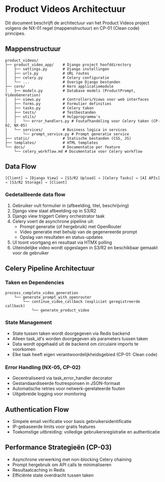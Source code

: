 # Product Videos Architectuur

Dit document beschrijft de architectuur van het Product Videos project volgens de NX-01 regel (mappenstructuur) en CP-01 (Clean code) principes.

## Mappenstructuur

```mappstructuur
product_videos/
├── product_video_app/    # Django project hoofddirectory
│   ├── settings.py       # Django instellingen
│   ├── urls.py           # URL routes
│   ├── celery.py         # Celery configuratie
│   └── ...               # Overige Django bestanden
├── core/                 # Kern applicatiemodule
│   ├── models.py         # Database models (ProductPrompt, VideoGeneration)
│   ├── views.py          # Controllers/Views voor web interfaces
│   ├── forms.py          # Formulier definities
│   ├── tasks.py          # Celery taken
│   ├── tests/            # Testbestanden
│   ├── utils/            # Hulpprogramma's
│   │   └── error_handlers.py # Foutafhandeling voor Celery taken (CP-02, NX-05)
│   └── services/         # Business logica in services
│       └── prompt_service.py # Prompt generatie service
├── static/               # Statische bestanden (CSS, JS)
├── templates/            # HTML templates
└── docs/                 # Documentatie per feature
    └── celery_workflow.md # Documentatie voor Celery workflow
```

## Data Flow

```dataflow
[Client] → [Django View] → [S3/R2 Upload] → [Celery Tasks] → [AI APIs] → [S3/R2 Storage] → [Client]
```

### Gedetailleerde data flow

1. Gebruiker vult formulier in (afbeelding, titel, beschrijving)
2. Django view slaat afbeelding op in S3/R2
3. Django view triggert Celery orchestrator taak
4. Celery voert de asynchrone pipeline uit:
   - Prompt generatie (of hergebruik) met OpenRouter
   - Video generatie met behulp van de gegenereerde prompt
   - Opslag van resultaten en status-updates
5. UI toont voortgang en resultaat via HTMX polling
6. Uiteindelijke video wordt opgeslagen in S3/R2 en beschikbaar gemaakt voor de gebruiker

## Celery Pipeline Architectuur

### Taken en Dependencies

```celerypipeline
process_complete_video_generation
    └── generate_prompt_with_openrouter
        └── continue_video_callback (expliciet geregistreerde callback)
            └── generate_product_video
```

### State Management

- State tussen taken wordt doorgegeven via Redis backend
- Alleen task_id's worden doorgegeven als parameters tussen taken
- Data wordt opgehaald uit de backend om circulaire imports te voorkomen
- Elke taak heeft eigen verantwoordelijkheidsgebied (CP-01: Clean code)

### Error Handling (NX-05, CP-02)

- Gecentraliseerd via task_error_handler decorator
- Gestandaardiseerde foutresponsen in JSON-formaat
- Automatische retries voor netwerk-gerelateerde fouten
- Uitgebreide logging voor monitoring

## Authentication Flow

- Simpele email verificatie voor basis gebruikersidentificatie
- IP-gebaseerde limits voor gratis features
- Toekomstige uitbreiding: volledige gebruikersregistratie en authenticatie

## Performance Strategieën (CP-03)

- Asynchrone verwerking met non-blocking Celery chaining
- Prompt hergebruik om API calls te minimaliseren
- Resultaatcaching in Redis
- Efficiënte state overdracht tussen taken

